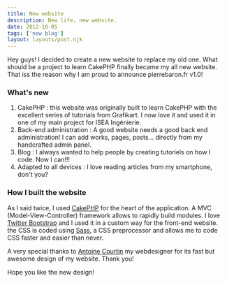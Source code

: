 ```yaml
---
title: New website
description: New life, new website.
date: 2012-10-05
tags: ['new blog']
layout: layouts/post.njk
---
```


Hey guys! I decided to create a new website to replace my old one. What should be a project to learn CakePHP finally became my all new website. That iss the reason why I am proud to announce pierrebaron.fr v1.0!

### What's new

1. CakePHP : this website was originally built to learn CakePHP with the excellent series of tutorials from Grafikart. I now love it and used it in one of my main project for ISEA Ingénierie.
2. Back-end administration : A good website needs a good back end administration! I can add works, pages, posts... directly from my handcrafted admin panel.
3. Blog : I always wanted to help people by creating tutoriels on how I code. Now I can!!!
4. Adapted to all devices : I love reading articles from my smartphone, don't you?

### How I built the website
As I said twice, I used [CakePHP](cakephp.org) for the heart of the application. A MVC (Model-View-Controller) framework allows to rapidly build modules. I love [Twitter Bootstrap](http://twitter.github.io/bootstrap/) and I used it in a custom way for the front-end website. the CSS is coded using [Sass](http://sass-lang.com/), a CSS preprocessor and allows me to code CSS faster and easier than never.

A very special thanks to [Antoine Courtin](http://www.antoine-courtin.fr/) my webdesigner for its fast but awesome design of my website. Thank you!

Hope you like the new design!